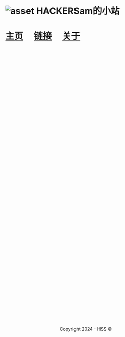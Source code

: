 <!--Markdown 编写-->
<title>HACKERSam的小站</title>
<link rel="shortcut icon" href="https://hss.fmdns.cn/assets/pic/favicon.ico">

# ![asset](https://hss.fmdns.cn/assets/pic/favicon.ico) HACKERSam的小站

# [主页](https://hss.fmdns.cn/)&nbsp;&nbsp;&nbsp;&nbsp;&nbsp;<!--[文章](https://hss.fmdns.cn/content/)&nbsp;&nbsp;&nbsp;&nbsp;&nbsp;-->[链接](https://hss.fmdns.cn/site/)&nbsp;&nbsp;&nbsp;&nbsp;&nbsp;[关于](https://hss.fmdns.cn/about/)

## &nbsp;

## &nbsp;

## &nbsp;

## &nbsp;

## &nbsp;

## &nbsp;

## &nbsp;

## &nbsp;

## &nbsp;

## &nbsp;

## &nbsp;

## &nbsp;

## &nbsp;

## &nbsp;

## &nbsp;

## &nbsp;

<div align="center">
    Copyright 2024 - HSS ©
</div>